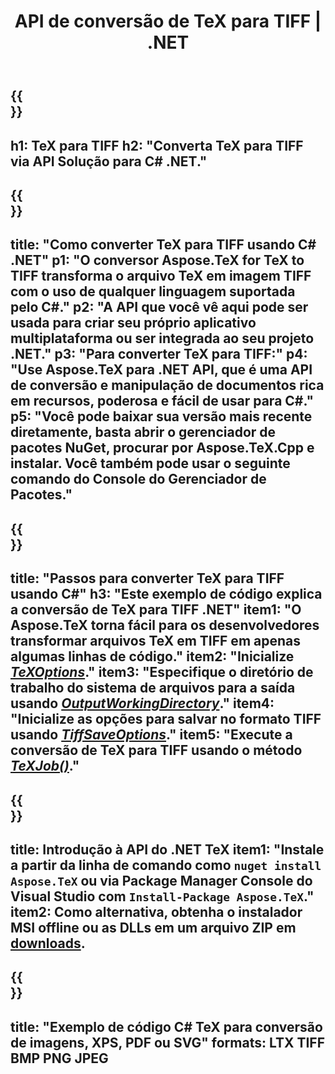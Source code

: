 ﻿---
translation: true
template: /_templates/_conversion-child-net.md
title: API de conversão de TeX para TIFF | .NET
description: Funcionalidade de conversão de TeX para TIFF. Integre esta biblioteca .NET local em seu projeto ou use aplicativos multiplataforma para converter TeX em TIFF.
keywords: 'tex para tiff api net, tex2tiff integre c #'
url: /net/conversion/tex-to-tiff/
family: tex
platformtag: net
feature: conversion
informat: TEX
outformat: TIFF
otherformats: BMP PNG JPEG PDF SVG XPS
---


{{<section banner>}}
---
h1: TeX para TIFF
h2: "Converta TeX para TIFF via API Solução para C# .NET."
---

{{<section overview>}}
---
title: "Como converter TeX para TIFF usando C# .NET"
p1: "O conversor Aspose.TeX for TeX to TIFF transforma o arquivo TeX em imagem TIFF com o uso de qualquer linguagem suportada pelo C#."
p2: "A API que você vê aqui pode ser usada para criar seu próprio aplicativo multiplataforma ou ser integrada ao seu projeto .NET."
p3: "Para converter TeX para TIFF:"
p4: "Use Aspose.TeX para .NET API, que é uma API de conversão e manipulação de documentos rica em recursos, poderosa e fácil de usar para C#."
p5: "Você pode baixar sua versão mais recente diretamente, basta abrir o gerenciador de pacotes NuGet, procurar por Aspose.TeX.Cpp e instalar. Você também pode usar o seguinte comando do Console do Gerenciador de Pacotes."
---

{{<section feature1>}}
---
title: "Passos para converter TeX para TIFF usando C#"
h3: "Este exemplo de código explica a conversão de TeX para TIFF .NET"
item1: "O Aspose.TeX torna fácil para os desenvolvedores transformar arquivos TeX em TIFF em apenas algumas linhas de código."
item2: "Inicialize [*TeXOptions*](https://reference.aspose.com/tex/net/aspose.tex/texoptions/)."
item3: "Especifique o diretório de trabalho do sistema de arquivos para a saída usando [*OutputWorkingDirectory*](https://reference.aspose.com/tex/net/aspose.tex/texoptions/outputworkingdirectory/)."
item4: "Inicialize as opções para salvar no formato TIFF usando [*TiffSaveOptions*](https://reference.aspose.com/tex/net/aspose.tex.presentation.image/tiffsaveoptions/)."
item5: "Execute a conversão de TeX para TIFF usando o método [*TeXJob()*](https://reference.aspose.com/tex/net/aspose.tex/texjob/)."
---

{{<section feature2>}}
---
title: Introdução à API do .NET TeX
item1: "Instale a partir da linha de comando como ```nuget install Aspose.TeX``` ou via Package Manager Console do Visual Studio com ```Install-Package Aspose.TeX```."
item2: Como alternativa, obtenha o instalador MSI offline ou as DLLs em um arquivo ZIP em [downloads](https://downloads.aspose.com/tex/net).
---

{{<section widget>}}
---
title: "Exemplo de código C# TeX para conversão de imagens, XPS, PDF ou SVG"
formats: LTX TIFF BMP PNG JPEG
---
